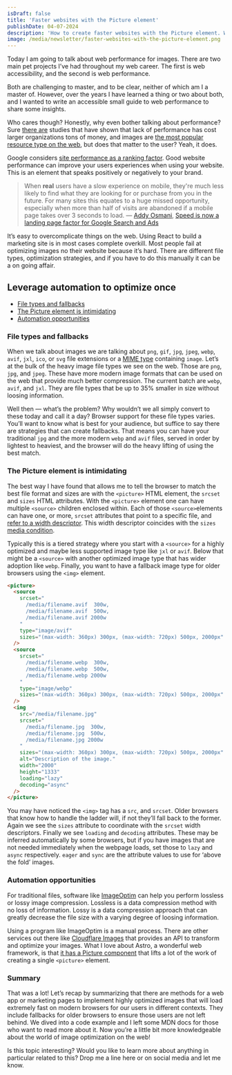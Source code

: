 ```yaml
---
isDraft: false
title: 'Faster websites with the Picture element'
publishDate: 04-07-2024
description: 'How to create faster websites with the Picture element. Who cares though? Honestly, why even bother talking about performance? Sure there are studies that have shown that lack of performance has cost larger organizations tons of money, and images are the most popular resource type on the web, but does that matter to the user? '
image: /media/newsletter/faster-websites-with-the-picture-element.png
---
```


Today I am going to talk about web performance for images. There are two main pet projects I’ve had throughout my web career. The first is web accessibility, and the second is web performance.

Both are challenging to master, and to be clear, neither of which am I a master of. However, over the years I have learned a thing or two about both, and I wanted to write an accessible small guide to web performance to share some insights.

Who cares though? Honestly, why even bother talking about performance? Sure [there are](https://www.cloudflare.com/learning/performance/more/website-performance-conversion-rates/) studies that have shown that lack of performance has cost larger organizations tons of money, and images are [the most popular resource type on the web](https://httparchive.org/reports/state-of-images?lens=top1k), but does that matter to the user? Yeah, it does.

Google considers [site performance as a ranking factor](https://developer.chrome.com/blog/search-ads-speed/). Good website performance can improve your users experiences when using your website. This is an element that speaks positively or negatively to your brand.

> When **real** users have a slow experience on mobile, they're much less likely to find what they are looking for or purchase from you in the future. For many sites this equates to a huge missed opportunity, especially when more than half of visits are abandoned if a mobile page takes over 3 seconds to load. &mdash; [Addy Osmani](https://developer.chrome.com/authors/addyosmani/), [Speed is now a landing page factor for Google Search and Ads](https://developer.chrome.com/blog/search-ads-speed/)

It’s easy to overcomplicate things on the web. Using React to build a marketing site is in most cases complete overkill. Most people fail at optimizing images no their website because it’s hard. There are different file types, optimization strategies, and if you have to do this manually it can be a on going affair.

## Leverage automation to optimize once

- <a href="#file-types-and-fallbacks">File types and fallbacks</a>
- <a href="#the-picture-element-is-intimidating">The Picture element is intimidating</a>
- <a href="#automation-opportunities">Automation opportunities</a>

### File types and fallbacks

When we talk about images we are talking about `png`, `gif`, `jpg`, `jpeg`, `webp`, `avif`, `jxl`, `ico`, or `svg` file extensions or a [MIME type](https://developer.mozilla.org/en-US/docs/Web/HTTP/Basics_of_HTTP/MIME_types) containing `image`. Let’s at the bulk of the heavy image file types we see on the web. Those are `png`, `jpg`, and `jpeg`. These have more modern image formats that can be used on the web that provide much better compression. The current batch are `webp`, `avif`, and `jxl`. They are file types that be up to 35% smaller in size without loosing information.

Well then — what’s the problem? Why wouldn’t we all simply convert to these today and call it a day? Browser support for these file types varies. You’ll want to know what is best for your audience, but suffice to say there are strategies that can create fallbacks. That means you can have your traditional `jpg` and the more modern `webp` and `avif` files, served in order by lightest to heaviest, and the browser will do the heavy lifting of using the best match.

### The Picture element is intimidating

The best way I have found that allows me to tell the browser to match the best file format and sizes are with the `<picture>` HTML element, the `srcset` and `sizes` HTML attributes. With the `<picture>` element one can have multiple `<source>` children enclosed within. Each of those `<source>`elements can have one, or more, `srcset` attributes that point to a specific file, and [refer to a width descriptor](https://developer.mozilla.org/en-US/docs/Web/HTML/Element/img#srcset). This width descriptor coincides with the `sizes` [media condition](https://developer.mozilla.org/en-US/docs/Web/HTML/Element/img#sizes).

Typically this is a tiered strategy where you start with a `<source>` for a highly optimized and maybe less supported image type like `jxl` or `avif`. Below that might be a `<source>` with another optimized image type that has wider adoption like `webp`. Finally, you want to have a fallback image type for older browsers using the `<img>` element.

```html
<picture>
  <source
    srcset="
      /media/filename.avif  300w,
      /media/filename.avif  500w,
      /media/filename.avif 2000w
    "
    type="image/avif"
    sizes="(max-width: 360px) 300px, (max-width: 720px) 500px, 2000px"
  />
  <source
    srcset="
      /media/filename.webp  300w,
      /media/filename.webp  500w,
      /media/filename.webp 2000w
    "
    type="image/webp"
    sizes="(max-width: 360px) 300px, (max-width: 720px) 500px, 2000px"
  />
  <img
    src="/media/filename.jpg"
    srcset="
      /media/filename.jpg  300w,
      /media/filename.jpg  500w,
      /media/filename.jpg 2000w
    "
    sizes="(max-width: 360px) 300px, (max-width: 720px) 500px, 2000px"
    alt="Description of the image."
    width="2000"
    height="1333"
    loading="lazy"
    decoding="async"
  />
</picture>
```

You may have noticed the `<img>` tag has a `src`, and `srcset`. Older browsers that know how to handle the ladder will, if not they’ll fall back to the former. Again we see the `sizes` attribute to coordinate with the `srcset` width descriptors. Finally we see `loading` and `decoding` attributes. These may be inferred automatically by some browsers, but if you have images that are not needed immediately when the webpage loads, set those to `lazy` and `async` respectively. `eager` and `sync` are the attribute values to use for ‘above the fold’ images.

### Automation opportunities

For traditional files, software like [ImageOptim](https://imageoptim.com/) can help you perform lossless or lossy image compression. Lossless is a data compression method with no loss of information. Lossy is a data compression approach that can greatly decrease the file size with a varying degree of loosing information.

Using a program like ImageOptim is a manual process. There are other services out there like [Cloudflare Images](https://developers.cloudflare.com/images/) that provides an API to transform and optimize your images. What I love about Astro, a wonderful web framework, is that [it has a Picture component](https://docs.astro.build/en/guides/images/#picture-) that lifts a lot of the work of creating a single `<picture>` element.

### Summary

That was a lot! Let’s recap by summarizing that there are methods for a web app or marketing pages to implement highly optimized images that will load extremely fast on modern browsers for our users in different contexts. They include fallbacks for older browsers to ensure those users are not left behind. We dived into a code example and I left some MDN docs for those who want to read more about it. Now you’re a little bit more knowledgeable about the world of image optimization on the web!

Is this topic interesting? Would you like to learn more about anything in particular related to this? Drop me a line here or on social media and let me know.

